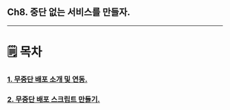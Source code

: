 ## Ch8. 중단 없는 서비스를 만들자.
*******


🗒 ‍목차
====

### [1. 무중단 배포 소개 및 연동.](1.무중단%20배포%20소개%20및%20연동.md)
### [2. 무중단 배포 스크립트 만들기.](2.무중단%20배포%20스크립트%20만들기.md)